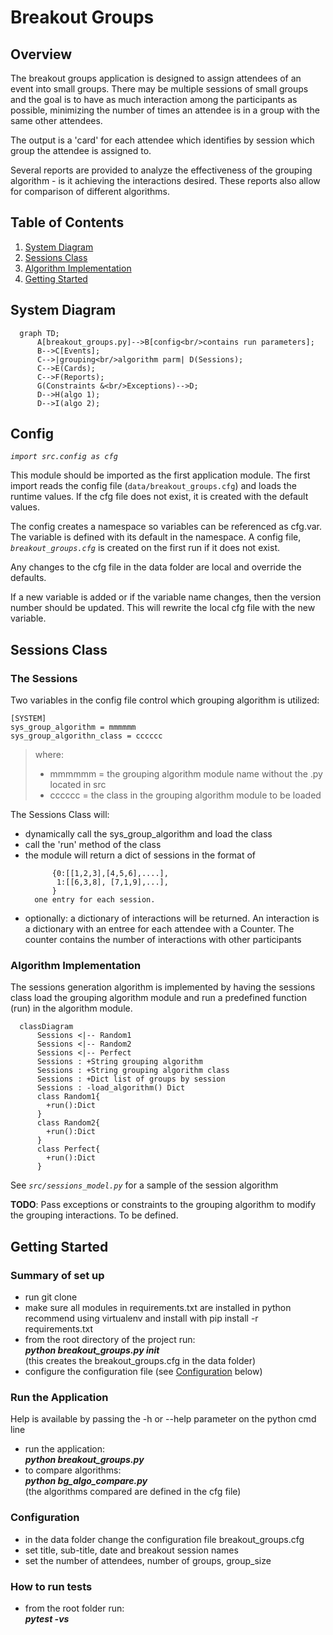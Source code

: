 # Breakout Groups

## Overview

The breakout groups application is designed to assign attendees of an event into small groups.  There may be multiple sessions of small groups and the goal is to have as much interaction among the participants as possible, minimizing the number of times an attendee is in a group with the same other attendees.

The output is a 'card' for each attendee which identifies by session which group the attendee is assigned to.

Several reports are provided to analyze the effectiveness of the grouping algorithm - is it achieving the interactions desired.  These reports also allow for comparison of different algorithms.

## Table of Contents
1. [System Diagram](#system-diagram)
1. [Sessions Class](#sessions-class)
1. [Algorithm Implementation](#algorithm-implementation)
1. [Getting Started](#getting-started)

## System Diagram

```mermaid
  graph TD;
      A[breakout_groups.py]-->B[config<br/>contains run parameters];
      B-->C[Events];
      C-->|grouping<br/>algorithm parm| D(Sessions);
      C-->E(Cards);
      C-->F(Reports);
      G(Constraints &<br/>Exceptions)-->D;
      D-->H(algo 1);
      D-->I(algo 2);
```
## Config

*`import src.config as cfg`*

This module should be imported as the first application module.  The first import reads the config file (`data/breakout_groups.cfg`) and loads the runtime values.  If the cfg file does not exist, it is created with the default values.

The config creates a namespace so variables can be referenced as cfg.var.  The variable is defined with its default in the namespace.  A config file, *`breakout_groups.cfg`* is created on the first run if it does not exist.

Any changes to the cfg file in the data folder are local and override the defaults.

If a new variable is added or if the variable name changes, then the version number should be updated.  This will rewrite the local cfg file with the new variable.

## Sessions Class

### The Sessions

Two variables in the config file control which grouping algorithm is utilized:
```
[SYSTEM]
sys_group_algorithm = mmmmmm
sys_group_algorithn_class = cccccc
```
>where:
>* mmmmmm = the grouping algorithm module name without the .py located in src
>* cccccc = the class in the grouping algorithm module to be loaded

The Sessions Class will:
* dynamically call the sys_group_algorithm and load the class
* call the 'run' method of the class
* the module will return a dict of sessions in the format of
  ```
        {0:[[1,2,3],[4,5,6],....],
         1:[[6,3,8], [7,1,9],...],
        }
    one entry for each session.
  ```
* optionally: a dictionary of interactions will be returned.  An interaction is a dictionary
      with an entree for each attendee with a Counter.  The counter contains the number of interactions
      with other participants


### Algorithm Implementation

The sessions generation algorithm is implemented by having the sessions class load the grouping algorithm module and run a predefined function (run) in the algorithm module.

```mermaid
  classDiagram
      Sessions <|-- Random1
      Sessions <|-- Random2
      Sessions <|-- Perfect
      Sessions : +String grouping algorithm
      Sessions : +String grouping algorithm class
      Sessions : +Dict list of groups by session
      Sessions : -load_algorithm() Dict
      class Random1{
        +run():Dict
      }
      class Random2{
        +run():Dict
      }
      class Perfect{
        +run():Dict
      }
```

See *`src/sessions_model.py`* for a sample of the session algorithm

**TODO**: Pass exceptions or constraints to the grouping algorithm to modify the grouping interactions.  To be defined.


## Getting Started ##

### Summary of set up
* run git clone
* make sure all modules in requirements.txt are installed in python  
    recommend using virtualenv and install with pip install -r requirements.txt
* from the root directory of the project run:  
    ***python breakout_groups.py init***  
    (this creates the breakout_groups.cfg in the data folder)
* configure the configuration file (see [Configuration](#Configuration) below)
### Run the Application
Help is available by passing the -h or --help parameter on the python cmd line 
* run the application:  
   ***python breakout_groups.py***
* to compare algorithms:  
   ***python bg_algo_compare.py***  
   (the algorithms compared are defined in the cfg file)

### Configuration
* in the data folder change the configuration file breakout_groups.cfg
* set title, sub-title, date and breakout session names
* set the number of attendees, number of groups, group_size
### How to run tests
* from the root folder run:  
  ***pytest -vs***

